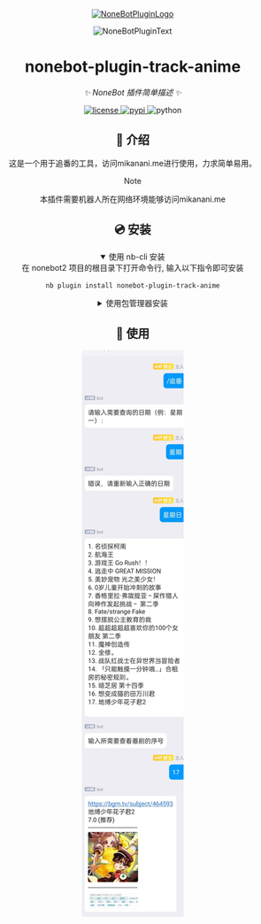 <div align="center">
  <a href="https://v2.nonebot.dev/store"><img src="https://github.com/A-kirami/nonebot-plugin-track-anime/blob/resources/nbp_logo.png" width="180" height="180" alt="NoneBotPluginLogo"></a>
  <br>
  <p><img src="https://github.com/A-kirami/nonebot-plugin-track-anime/blob/resources/NoneBotPlugin.svg" width="240" alt="NoneBotPluginText"></p>
</div>

<div align="center">

# nonebot-plugin-track-anime

_✨ NoneBot 插件简单描述 ✨_

<a href="./LICENSE">
    <img src="https://img.shields.io/github/license/owner/nonebot-plugin-track-anime.svg" alt="license">
</a>
<a href="https://pypi.python.org/pypi/nonebot-plugin-track-anime">
    <img src="https://img.shields.io/pypi/v/nonebot-plugin-track-anime.svg" alt="pypi">
</a>
<img src="https://img.shields.io/badge/python-3.9+-blue.svg" alt="python">

## 📖 介绍

这是一个用于追番的工具，访问mikanani.me进行使用，力求简单易用。
>[!NOTE]
>本插件需要机器人所在网络环境能够访问mikanani.me


## 💿 安装

<details open>
<summary>使用 nb-cli 安装</summary>
在 nonebot2 项目的根目录下打开命令行, 输入以下指令即可安装

    nb plugin install nonebot-plugin-track-anime

</details>

<details>
<summary>使用包管理器安装</summary>
在 nonebot2 项目的插件目录下, 打开命令行, 根据你使用的包管理器, 输入相应的安装命令

<details>
<summary>pip</summary>

    pip install nonebot-plugin-track-anime
</details>
<details>
<summary>pdm</summary>

    pdm add nonebot-plugin-track-anime
</details>
<details>
<summary>poetry</summary>

    poetry add nonebot-plugin-track-anime
</details>
<details>
<summary>conda</summary>

    conda install nonebot-plugin-track-anime
</details>

打开 nonebot2 项目根目录下的 `pyproject.toml` 文件, 在 `[tool.nonebot]` 部分追加写入

    plugins = ["nonebot_plugin_track-anime"]

</details>



## 🎉 使用
![img](README.assets/fbad530a6696d9aa5f4fe85f7216b5d4_720.jpg)

